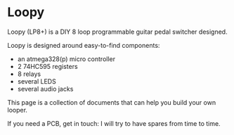 # Loopy

Loopy (LP8+) is a DIY 8 loop programmable guitar pedal switcher designed.

Loopy is designed around easy-to-find components:
 - an atmega328(p) micro controller
 - 2 74HC595 registers
 - 8 relays
 - several LEDS
 - several audio jacks

This page is a collection of documents that can help you build your own looper.

If you need a PCB, get in touch: I will try to have spares from time to time.